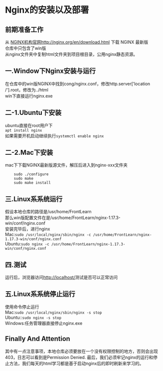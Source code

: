 # Nginx的安装以及部署
## 前期准备工作  
从 [NGINX机构官网http://nginx.org/en/download.html](http://nginx.org/en/download.html) 下载 NGINX 最新版  
仓库中只包含了win版  
从nginx文件夹中复制html文件夹到项目根目录，公用nginx静态资源。  
## 一.Window下Nginx安装与运行  
在仓库中的win版NGINX中找到cong/nginx.conf，修改http.server['location /'].root，修改为../html  
win下直接运行nginx.exe  
## 二-1.Ubuntu下安装  
ubuntu直接在root用户下  
`apt install nginx`  
如果需要开机启动继续执行`systemctl enable nginx`  
## 二-2.Mac下安装  
mac下下载NGINX最新版源文件，解压后进入到nginx-xxx文件夹  
```
    sudo ./configure 
    sudo make
    sudo make install
```  
## 三.Linux系系统运行  
假设本地仓库的路径是/usr/home/FrontLearn  
那么win版配置文件在是/usr/home/FrontLearn/nginx-1.17.3-win/conf/nginx.conf  
安装完毕后，进行nginx  
Mac:`sudo /usr/local/nginx/sbin/nginx -c /usr/home/FrontLearn/nginx-1.17.3-win/conf/nginx.conf`  
Ubuntu:`sudo nginx -c /usr/home/FrontLearn/nginx-1.17.3-win/conf/nginx.conf`  
## 四.测试  
运行后，浏览器访问[http://localhost/](http://localhost/)测试是否可以正常访问  
## 五.Linux系系统停止运行  
使用命令停止运行  
Mac:`sudo /usr/local/nginx/sbin/nginx -s stop`  
Ubuntu::`sudo nginx -s stop`  
Windows:任务管理器直接停止nginx.exe
## Finally And Attention  
其中有一点注意事项，本地仓库必须要放在一个没有权限控制的地方，否则会出现403，日志可以看到是Permission Denied.
最后，我们必须牢记nginx的运行和停止方法，我们每天的html学习都是基于启动nginx后的即时刷新来学习的。